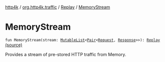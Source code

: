 [http4k](../../index.md) / [org.http4k.traffic](../index.md) / [Replay](index.md) / [MemoryStream](./-memory-stream.md)

# MemoryStream

`fun MemoryStream(stream: `[`MutableList`](https://kotlinlang.org/api/latest/jvm/stdlib/kotlin.collections/-mutable-list/index.html)`<`[`Pair`](https://kotlinlang.org/api/latest/jvm/stdlib/kotlin/-pair/index.html)`<`[`Request`](../../org.http4k.core/-request/index.md)`, `[`Response`](../../org.http4k.core/-response/index.md)`>>): `[`Replay`](index.md) [(source)](https://github.com/http4k/http4k/blob/master/http4k-core/src/main/kotlin/org/http4k/traffic/Replay.kt#L34)

Provides a stream of pre-stored HTTP traffic from Memory.

